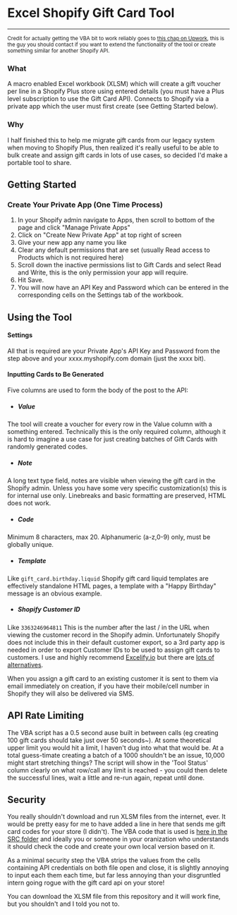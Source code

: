 # Excel Shopify Gift Card Tool
---
<sub>Credit for actually getting the VBA bit to work reliably goes to [this chap on Upwork](https://www.upwork.com/freelancers/~018f69f455ef453569), this is the guy you should contact if you want to extend the functionality of the tool or create something similar for another Shopify API.</sub>

### What
A macro enabled Excel workbook (XLSM) which will create a gift voucher per line in a Shopify Plus store using entered details (you must have a Plus level subscription to use the Gift Card API). Connects to Shopify via a private app which the user must first create (see Getting Started below).

### Why
I half finished this to help me migrate gift cards from our legacy system when moving to Shopify Plus, then realized it's really useful to be able to bulk create and assign gift cards in lots of use cases, so decided I'd make a portable tool to share.

## Getting Started

### Create Your Private App (One Time Process)

1. In your Shopify admin navigate to Apps, then scroll to bottom of the page and click "Manage Private Apps"
2. Click on "Create New Private App" at top right of screen
3. Give your new app any name you like
4. Clear any default permissions that are set (usually Read access to Products which is not required here)
5. Scroll down the inactive permissions list to Gift Cards and select Read and Write, this is the only permission your app will require.
6. Hit Save.
7. You will now have an API Key and Password which can be entered in the corresponding cells on the Settings tab of the workbook.

## Using the Tool

#### Settings
All that is required are your Private App's API Key and Password from the step above and your xxxx.myshopify.com domain (just the xxxx bit).

#### Inputting Cards to Be Generated
Five columns are used to form the body of the post to the API:

  - ##### Value
   The tool will create a voucher for every row in the Value column with a something entered. Technically this is the only required column, although it is hard to imagine a use case for just creating batches of Gift Cards with randomly generated codes.
  - ##### Note
   A long text type field, notes are visible when viewing the gift card in the Shopify admin. Unless you have some very specific customization(s) this is for internal use only. Linebreaks and basic formatting are preserved, HTML does not work.
  - ##### Code
   Minimum 8 characters, max 20. Alphanumeric (a-z,0-9) only, must be globally unique.
  - ##### Template
  Like `gift_card.birthday.liquid` Shopify gift card liquid templates are effectively standalone HTML pages, a template with a "Happy Birthday" message is an obvious example.
  - ##### Shopify Customer ID
  Like `3363246964811` This is the number after the last / in the URL when viewing the customer record in the Shopify admin. Unfortunately Shopify does not include this in their default customer export, so a 3rd party app is needed in order to export Customer IDs to be used to assign gift cards to customers. I use and highly recommend [Excelify.io](https://excelify.io/) but there are [lots of alternatives](https://apps.shopify.com/search?q=csv+export#).
  
  When you assign a gift card to an existing customer it is sent to them via email immediately on creation, if you have their mobile/cell number in Shopify they will also be delivered via SMS.
  
## API Rate Limiting
The VBA script has a 0.5 second ause built in between calls (eg creating 100 gift cards should take just over 50 seconds~). At some theoretical upper limit you would hit a limit, I haven't dug into what that would be. At a total guess-timate creating a batch of a 1000 shouldn't be an issue, 10,000 might start stretching things? The script will show in the 'Tool Status' column clearly on what row/call any limit is reached - you could then delete the successful lines, wait a little and re-run again, repeat until done.

## Security
You really shouldn't download and run XLSM files from the internet, ever. It would be pretty easy for me to have added a line in here that sends me gift card codes for your store (I didn't). The VBA code that is used is [here in the SRC folder]() and ideally you or someone in your oranization who understands it should check the code and create your own local version based on it.

As a minimal security step the VBA strips the values from the cells containing API credentials on both file open and close, it is slightly annoying to input each them each time, but far less annoying than your disgruntled intern going rogue with the gift card api on your store!

You can download the XLSM file from this repository and it will work fine, but you shouldn't and I told you not to.
